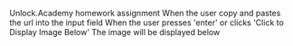 Unlock.Academy homework assignment 
When the user copy and pastes the url into the input field
When the user presses 'enter' or clicks 'Click to Display Image Below'
The image will be displayed below 
